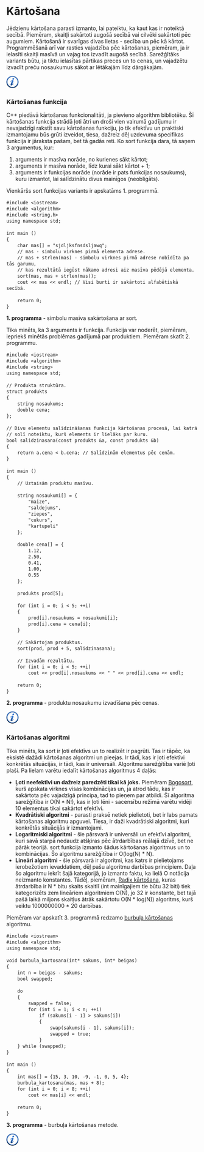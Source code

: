 # Kārtošana

Jēdzienu kārtošana parasti izmanto, lai pateiktu, ka kaut kas ir noteiktā secībā. Piemēram, skaitļi sakārtoti augošā secībā vai cilvēki sakārtoti pēc augumiem. Kārtošanā ir svarīgas divas lietas - secība un pēc kā kārtot. Programmēšanā arī var rasties vajadzība pēc kārtošanas, piemēram, ja ir ielasīti skaitļi masīvā un vajag tos izvadīt augošā secībā. Sarežģītāks variants būtu, ja tiktu ielasītas pārtikas preces un to cenas, un vajadzētu izvadīt preču nosaukumus sākot ar lētākajām līdz dārgākajām.

<a href="http://en.wikipedia.org/wiki/Sorting" target="_blank">![Vairāk informācija](/media/theory/information.png)</a>

### Kārtošanas funkcija

C++ piedāvā kārtošanas funkcionalitāti, ja pievieno algorithm bibliotēku. Šī kārtošanas funkcija strādā ļoti ātri un droši vien vairumā gadījumu ir nevajadzīgi rakstīt savu kārtošanas funkciju, jo tik efektīvu un praktiski izmantojamu būs grūti izveidot, tiesa, dažreiz dēļ uzdevuma specifikas funkcija ir jāraksta pašam, bet tā gadās reti. Ko sort funkcija dara, tā saņem 3 argumentus, kur:

1. arguments ir masīva norāde, no kurienes sākt kārtot;
1. arguments ir masīva norāde, līdz kurai sākt kārtot + 1;
1. arguments ir funkcijas norāde (norāde ir pats funkcijas nosaukums), kuru izmantot, lai salīdzinātu divus mainīgos (neobligāts).

Vienkāršs sort funkcijas variants ir apskatāms 1. programmā.

```
#include <iostream>
#include <algorithm>
#include <string.h>
using namespace std;

int main ()
{
    char mas[] = "sjdljksfnsdsljawq";
    // mas - simbolu virknes pirmā elementa adrese.
    // mas + strlen(mas) - simbolu virknes pirmā adrese nobīdīta pa tās garumu,
    // kas rezultātā iegūst nākamo adresi aiz masīva pēdējā elementa.
    sort(mas, mas + strlen(mas));
    cout << mas << endl; // Visi burti ir sakārtoti alfabētiskā secībā.

    return 0;
}
```


**1. programma** - simbolu masīva sakārtošana ar sort.


Tika minēts, ka 3 arguments ir funkcija. Funkcija var noderēt, piemēram, iepriekš minētās problēmas gadījumā par produktiem. Piemēram skatīt 2. programmu.

```
#include <iostream>
#include <algorithm>
#include <string>
using namespace std;

// Produkta struktūra.
struct produkts
{
    string nosaukums;
    double cena;
};

// Divu elementu salīdzināšanas funkcija kārtošanas procesā, lai katrā
// solī noteiktu, kurš elements ir lielāks par kuru.
bool salidzinasana(const produkts &a, const produkts &b)
{
    return a.cena < b.cena; // Salīdzinām elementus pēc cenām.
}

int main ()
{
    // Uztaisām produktu masīvu.

    string nosaukumi[] = {
        "maize",
        "saldejums",
        "ziepes",
        "cukurs",
        "kartupeli"
    };

    double cena[] = {
        1.12,
        2.50,
        0.41,
        1.00,
        0.55
    };

    produkts prod[5];

    for (int i = 0; i < 5; ++i)
    {
        prod[i].nosaukums = nosaukumi[i];
        prod[i].cena = cena[i];
    }

    // Sakārtojam produktus.
    sort(prod, prod + 5, salidzinasana);

    // Izvadām rezultātu.
    for (int i = 0; i < 5; ++i)
        cout << prod[i].nosaukums << " " << prod[i].cena << endl;

    return 0;
}
```


**2. programma** - produktu nosaukumu izvadīšana pēc cenas.


<a href="http://www.cplusplus.com/reference/algorithm/sort/" target="_blank">![Vairāk informācija](/media/theory/information.png)</a>

### Kārtošanas algoritmi

Tika minēts, ka sort ir ļoti efektīvs un to realizēt ir pagrūti. Tas ir tāpēc, ka eksistē dažādi kārtošanas algoritmi un pieejas. Ir tādi, kas ir ļoti efektīvi konkrētās situācijās, ir tādi, kas ir universāli. Algoritmu sarežģītība variē ļoti plaši. Pa lielam varētu iedalīt kārtošanas algoritmus 4 daļās:

- **Ļoti neefektīvi un dažreiz paredzēti tikai kā joks.** Piemēram <a href="http://en.wikipedia.org/wiki/Bogosort" target="_blank">Bogosort</a>, kurš apskata virknes visas kombinācijas un, ja atrod tādu, kas ir sakārtota pēc vajadzīgā principa, tad to pieņem par atbildi. Šī algoritma sarežģītība ir O(N * N!), kas ir ļoti lēni - sacensību režīmā varētu vidēji 10 elementus tikai sakārtot efektīvi.
- **Kvadrātiski algoritmi** - parasti praksē netiek pielietoti, bet ir labs pamats kārtošanas algoritmu apguvei. Tiesa, ir daži kvadrātiski algoritmi, kuri konkrētās situācijās ir izmantojami.
- **Logaritmiski algoritmi** - šie pārsvarā ir universāli un efektīvi algoritmi, kuri savā starpā nedaudz atšķiras pēc ātrdarbības reālajā dzīvē, bet ne pārāk teorijā. sort funkcija izmanto šādus kārtošanas algoritmus un to kombinācijas. Šo algoritmu sarežģītība ir O(log(N) * N).
- **Lineāri algoritmi** - šie pārsvarā ir algoritmi, kas katrs ir pielietojams ierobežotiem ievaddatiem, dēļ pašu algoritmu darbības principiem. Daļa šo algoritmu iekrīt šajā kategorijā, jo izmanto faktu, ka lielā O notācija neizmanto konstantes. Tādēļ, piemēram, <a href="http://en.wikipedia.org/wiki/Radix_sort" target="_blank">Radix kārtošana</a>, kuras ātrdarbība ir N * bitu skaits skaitlī (int mainīgajiem tie būtu 32 biti) tiek kategorizēts zem lineāriem algoritmiem O(N), jo 32 ir konstante, bet tajā pašā laikā miljons skaitļus ātrāk sakārtotu O(N * log(N)) algoritms, kurš veiktu 1000000000 * 20 darbības.

Piemēram var apskatīt 3. programmā redzamo <a href="http://en.wikipedia.org/wiki/Bubble_sort" target="_blank">burbuļa kārtošanas</a> algoritmu.

```
#include <iostream>
#include <algorithm>
using namespace std;

void burbula_kartosana(int* sakums, int* beigas)
{
    int n = beigas - sakums;
    bool swapped;

    do
    {
        swapped = false;
        for (int i = 1; i < n; ++i)
            if (sakums[i - 1] > sakums[i])
            {
                swap(sakums[i - 1], sakums[i]);
                swapped = true;
            }
    } while (swapped);
}

int main ()
{
    int mas[] = {15, 3, 10, -9, -1, 0, 5, 4};
    burbula_kartosana(mas, mas + 8);
    for (int i = 0; i < 8; ++i)
        cout << mas[i] << endl;

    return 0;
}
```


**3. programma** - burbuļa kārtošanas metode.


<a href="http://en.wikipedia.org/wiki/Sorting_algorithm" target="_blank">![Vairāk informācija](/media/theory/information.png)</a>